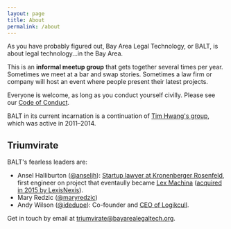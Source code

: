 ```yaml
---
layout: page
title: About
permalink: /about
---
```


As you have probably figured out, Bay Area Legal Technology, or BALT, is about legal technology...in the Bay Area.

This is an **informal meetup group** that gets together several times per year. Sometimes we meet at a bar and swap stories. Sometimes a law firm or company will host an event where people present their latest projects.

Everyone is welcome, as long as you conduct yourself civilly. Please see our [Code of Conduct](/conduct).

BALT in its current incarnation is a continuation of [Tim Hwang's group](http://www.robotandhwang.com/), which was active in 2011–2014.

## Triumvirate

BALT's fearless leaders are:

* Ansel Halliburton ([@anseljh](https://twitter.com/anseljh)): [Startup lawyer at Kronenberger Rosenfeld](https://www.krinternetlaw.com/attorneys/ansel-halliburton-profile), first engineer on project that eventaully became [Lex Machina](https://lexmachina.com/) ([acquired in 2015 by LexisNexis](http://www.lawsitesblog.com/2015/11/now-its-official-lexisnexis-acquires-lex-machina.html)).
* Mary Redzic ([@maryredzic](https://twitter.com/maryredzic))
* Andy Wilson ([@idedupe](https://twitter.com/idedupe)): Co-founder and [CEO of Logikcull](http://logikcull.com/company).

Get in touch by email at <triumvirate@bayarealegaltech.org>.
